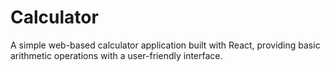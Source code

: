# Calculator
A simple web-based calculator application built with React, providing basic arithmetic operations with a user-friendly interface.

